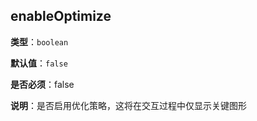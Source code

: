 ## enableOptimize

**类型**：`boolean`

**默认值**：`false`

**是否必须**：false

**说明**：是否启用优化策略，这将在交互过程中仅显示关键图形
